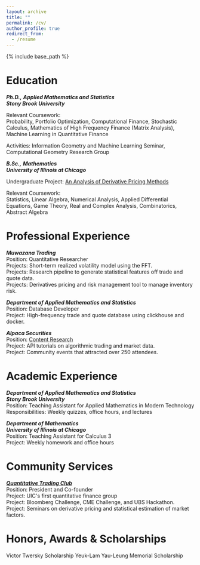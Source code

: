 ```yaml
---
layout: archive
title: ""
permalink: /cv/
author_profile: true
redirect_from:
  - /resume
---
```


{% include base_path %}


Education
=========

_**Ph.D.,** **Applied Mathematics and Statistics**_\
_**Stony Brook University**_

Relevant Coursework:\
Probability, Portfolio Optimization, Computational Finance, Stochastic
Calculus, Mathematics of High Frequency Finance (Matrix Analysis),
Machine Learning in Quantitative Finance

Activities: Information Geometry and Machine Learning Seminar,
Computational Geometry Research Group

_**B.Sc.,** **Mathematics**_\
_**University of Illinois at Chicago**_

Undergraduate Project: [An Analysis of Derivative Pricing
Methods](https://github.com/jasonbohne123/Derivative_Pricing_Methods)


Relevant Coursework:\
Statistics, Linear Algebra, Numerical Analysis, Applied Differential
Equations, Game Theory, Real and Complex Analysis, Combinatorics,
Abstract Algebra

Professional Experience
=======================

_**Muwazana Trading**_\
Position: Quantitative Researcher\
Projects: Short-term realized volatility model using the FFT.\
Projects: Research pipeline to generate statistical features off trade
and quote data.\
Projects: Derivatives pricing and risk management tool to manage
inventory risk.


_**Department of Applied Mathematics and Statistics**_\
Position: Database Developer\
Project: High-frequency trade and quote database using clickhouse and
docker.


_**Alpaca Securities**_\
Position: [Content Research](https://alpaca.markets/learn/)\
Project: API tutorials on algorithmic trading and market data.\
Project: Community events that attracted over 250 attendees.


Academic Experience
===================

_**Department of Applied Mathematics and Statistics**_ \
_**Stony Brook University**_\
Position: Teaching Assistant for Applied Mathematics in Modern
Technology\
Responsibilities: Weekly quizzes, office hours, and lectures


_**Department of Mathematics**\
**University of Illinois at Chicago**_\
Position: Teaching Assistant for Calculus 3\
Project: Weekly homework and office hours

Community Services
==================

[_**Quantitative Trading Club**_](https://www.notion.so/quantitativetradingclub/Quantitative-Trading-Club-71a6625b95a144799f04729db7e4e79c) \
Position: President and Co-founder\
Project: UIC's first quantitative finance group\
Project: Bloomberg Challenge, CME Challenge, and UBS Hackathon.\
Project: Seminars on derivative pricing and statistical estimation of
market factors.

Honors, Awards & Scholarships
=============================

Victor Twersky Scholarship
Yeuk-Lam Yau-Leung Memorial Scholarship


